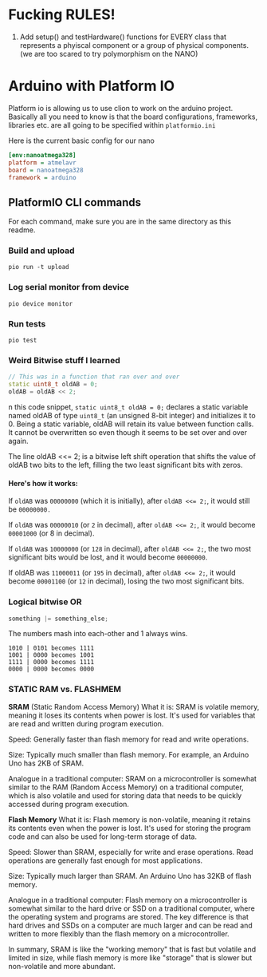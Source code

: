 # Fucking RULES!
1. Add setup() and testHardware() functions for EVERY class that represents a phyiscal component or a group of physical components. (we are too scared to try polymorphism on the NANO)
# Arduino with Platform IO

Platform io is allowing us to use clion to work on the arduino project.
Basically all you need to know is that the board configurations, frameworks, libraries etc. are all going to be specified within `platformio.ini`

Here is the current basic config for our nano

```.ini
[env:nanoatmega328]
platform = atmelavr
board = nanoatmega328
framework = arduino
```

## PlatformIO CLI commands

For each command, make sure you are in the same directory as this readme.

### Build and upload
`pio run -t upload`

### Log serial monitor from device
`pio device monitor`

### Run tests
`pio test`

### Weird Bitwise stuff I learned
```cpp
// This was in a function that ran over and over
static uint8_t oldAB = 0;
oldAB = oldAB << 2;
```

n this code snippet, `static uint8_t oldAB = 0;` declares a static variable named oldAB of type `uint8_t` 
(an unsigned 8-bit integer) and initializes it to 0. Being a static variable, oldAB will retain its value between 
function calls. It cannot be overwritten so even though it seems to be set over and over again.

The line oldAB <<= 2; is a bitwise left shift operation that shifts the value of oldAB two bits to the left, filling 
the two least significant bits with zeros.

#### Here's how it works:

If `oldAB` was `00000000` (which it is initially), after `oldAB <<= 2;`, it would still be `00000000.`

If `oldAB` was `00000010` (or `2` in decimal), after `oldAB <<= 2;`, it would become `00001000` (or 8 in decimal).

If `oldAB` was `10000000` (or `128` in decimal), after `oldAB <<= 2;`, the two most significant bits would be lost, 
and it would become `00000000`.

If oldAB was `11000011` (or `195` in decimal), after `oldAB <<= 2;`, it would become `00001100` (or `12` in decimal), 
losing the two most significant bits.

### Logical bitwise OR

```cpp
something |= something_else;
```
The numbers mash into each-other and 1 always wins.
```
1010 | 0101 becomes 1111
1001 | 0000 becomes 1001
1111 | 0000 becomes 1111
0000 | 0000 becomes 0000
```

### STATIC RAM vs. FLASHMEM
**SRAM** (Static Random Access Memory)
What it is: SRAM is volatile memory, meaning it loses its contents when power is lost. It's used for variables that are read and written during program execution.

Speed: Generally faster than flash memory for read and write operations.

Size: Typically much smaller than flash memory. For example, an Arduino Uno has 2KB of SRAM.

Analogue in a traditional computer: SRAM on a microcontroller is somewhat similar to the RAM (Random Access Memory) on a traditional computer, which is also volatile and used for storing data that needs to be quickly accessed during program execution.

**Flash Memory**
What it is: Flash memory is non-volatile, meaning it retains its contents even when the power is lost. It's used for storing the program code and can also be used for long-term storage of data.

Speed: Slower than SRAM, especially for write and erase operations. Read operations are generally fast enough for most applications.

Size: Typically much larger than SRAM. An Arduino Uno has 32KB of flash memory.

Analogue in a traditional computer: Flash memory on a microcontroller is somewhat similar to the hard drive or SSD on a traditional computer, where the operating system and programs are stored. The key difference is that hard drives and SSDs on a computer are much larger and can be read and written to more flexibly than the flash memory on a microcontroller.

In summary, SRAM is like the "working memory" that is fast but volatile and limited in size, while flash memory is more like "storage" that is slower but non-volatile and more abundant.